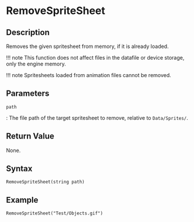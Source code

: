 # RemoveSpriteSheet

## Description
Removes the given spritesheet from memory, if it is already loaded.

!!! note
    This function does not affect files in the datafile or device storage, only the engine memory.

!!! note
    Spritesheets loaded from animation files cannot be removed.

## Parameters
`path`

:   The file path of the target spritesheet to remove, relative to `Data/Sprites/`.

## Return Value
None.

## Syntax
```
RemoveSpriteSheet(string path)
```

## Example
```
RemoveSpriteSheet("Test/Objects.gif")
```

